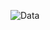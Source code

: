 
![Data](https://user-images.githubusercontent.com/42004781/106603837-9a3c8500-653d-11eb-89c8-773454e8d084.jpg)
